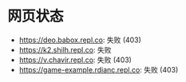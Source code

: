# 网页状态
- https://deo.babox.repl.co: 失败 (403)
- https://k2.shilh.repl.co: 失败
- https://v.chavir.repl.co: 失败 (403)
- https://game-example.rdianc.repl.co: 失败 (403)
